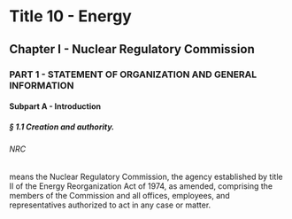
# Title 10 - Energy
## Chapter I - Nuclear Regulatory Commission
### PART 1 - STATEMENT OF ORGANIZATION AND GENERAL INFORMATION
#### Subpart A - Introduction
##### § 1.1 Creation and authority.
###### NRC

means the Nuclear Regulatory Commission, the agency established by title II of the Energy Reorganization Act of 1974, as amended, comprising the members of the Commission and all offices, employees, and representatives authorized to act in any case or matter.
